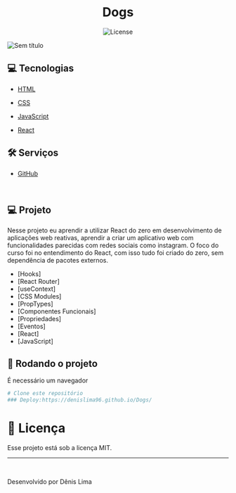 <h1 align="center"> Dogs </h1>

<p align="center">
  <img alt="License" src="https://img.shields.io/static/v1?label=license&message=MIT&color=49AA26&labelColor=000000">
</p>

![Sem título](https://github.com/DenisLima96/Dogs/assets/98764037/45550bde-95f5-44d7-9b5e-817adb50e868)

## :computer: Tecnologias
* [HTML](https://developer.mozilla.org/pt-BR/docs/Web/HTML)

* [CSS](https://www.w3schools.com/css/)

* [JavaScript](https://www.javascript.com/)

* [React](https://react.dev/)

## :hammer_and_wrench: Serviços
* <a href="https://github.com/">GitHub</a>

&#xa0;
## 💻 Projeto
Nesse projeto eu aprendir a utilizar React do zero em desenvolvimento de aplicações web reativas, aprendir a criar um aplicativo web com funcionalidades parecidas com redes sociais como instagram.
O foco do curso foi no entendimento do React, com isso tudo foi criado do zero, sem dependência de pacotes externos.

* [Hooks]
* [React Router]
* [useContext]
* [CSS Modules]
* [PropTypes]
* [Componentes Funcionais]
* [Propriedades]
* [Eventos]
* [React]
* [JavaScript]


## :scroll: Rodando o projeto
É necessário um navegador

```bash
# Clone este repositório
### Deploy:https://denislima96.github.io/Dogs/
```


# :memo: Licença

Esse projeto está sob a licença MIT.

---

&#xa0;



Desenvolvido por Dênis Lima


